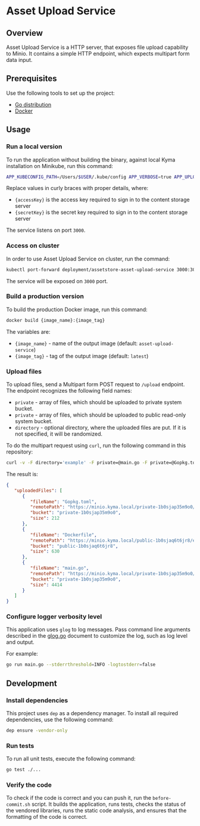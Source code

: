 # Asset Upload Service

## Overview

Asset Upload Service is a HTTP server, that exposes file upload capability to Minio. It contains a simple HTTP endpoint, which expects multipart form data input. 

## Prerequisites

Use the following tools to set up the project:

- [Go distribution](https://golang.org)
- [Docker](https://www.docker.com/)

## Usage

### Run a local version

To run the application without building the binary, against local Kyma installation on Minikube, run this command:

```bash
APP_KUBECONFIG_PATH=/Users/$USER/.kube/config APP_VERBOSE=true APP_UPLOAD_ACCESS_KEY={accessKey} APP_UPLOAD_SECRET_KEY={secretKey} go run main.go
```

Replace values in curly braces with proper details, where:
- `{accessKey}` is the access key required to sign in to the content storage server
- `{secretKey}` is the secret key required to sign in to the content storage server

The service listens on port `3000`.

### Access on cluster

In order to use Asset Upload Service on cluster, run the command:

```bash
kubectl port-forward deployment/assetstore-asset-upload-service 3000:3000 -n kyma-system
```

The service will be exposed on `3000` port.

### Build a production version

To build the production Docker image, run this command:

```bash
docker build {image_name}:{image_tag}
```

The variables are:

- `{image_name}` - name of the output image (default: `asset-upload-service`)
- `{image_tag}` - tag of the output image (default: `latest`)

### Upload files

To upload files, send a Multipart form POST request to `/upload` endpoint. The endpoint recognizes the following field names:

- `private` - array of files, which should be uploaded to private system bucket.  
- `private` - array of files, which should be uploaded to public read-only system bucket.  
- `directory` - optional directory, where the uploaded files are put. If it is not specified, it will be randomized.

To do the multipart request using `curl`, run the following command in this repository:

```bash
curl -v -F directory='example' -F private=@main.go -F private=@Gopkg.toml -F public=@Dockerfile http://localhost:3000/upload
```

The result is:

```json
{
   "uploadedFiles": [
      {
         "fileName": "Gopkg.toml",
         "remotePath": "https://minio.kyma.local/private-1b0sjap35m9o0/example/Gopkg.toml",
         "bucket": "private-1b0sjap35m9o0",
         "size": 212
      },
      {
         "fileName": "Dockerfile",
         "remotePath": "https://minio.kyma.local/public-1b0sjaq6t6jr8/example/Dockerfile",
         "bucket": "public-1b0sjaq6t6jr8",
         "size": 630
      },
      {
         "fileName": "main.go",
         "remotePath": "https://minio.kyma.local/private-1b0sjap35m9o0/example/main.go",
         "bucket": "private-1b0sjap35m9o0",
         "size": 4414
      }
   ]
}
```

### Configure logger verbosity level

This application uses `glog` to log messages. Pass command line arguments described in the [glog.go](https://github.com/golang/glog/blob/master/glog.go) document to customize the log, such as log level and output.

For example:
```bash
go run main.go --stderrthreshold=INFO -logtostderr=false
```

## Development

### Install dependencies

This project uses `dep` as a dependency manager. To install all required dependencies, use the following command:
```bash
dep ensure -vendor-only
```

### Run tests

To run all unit tests, execute the following command:

```bash
go test ./...
```

### Verify the code

To check if the code is correct and you can push it, run the `before-commit.sh` script. It builds the application, runs tests, checks the status of the vendored libraries, runs the static code analysis, and ensures that the formatting of the code is correct.
